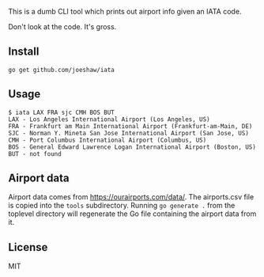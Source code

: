 This is a dumb CLI tool which prints out airport info given an IATA
code.

Don't look at the code.  It's gross.

## Install

    go get github.com/joeshaw/iata

## Usage

    $ iata LAX FRA sjc CMH BOS BUT
    LAX - Los Angeles International Airport (Los Angeles, US)
    FRA - Frankfurt am Main International Airport (Frankfurt-am-Main, DE)
    SJC - Norman Y. Mineta San Jose International Airport (San Jose, US)
    CMH - Port Columbus International Airport (Columbus, US)
    BOS - General Edward Lawrence Logan International Airport (Boston, US)
    BUT - not found

## Airport data

Airport data comes from https://ourairports.com/data/.
The airports.csv file is copied into the `tools` subdirectory.
Running `go generate .` from the toplevel directory will regenerate
the Go file containing the airport data from it.

## License

MIT

